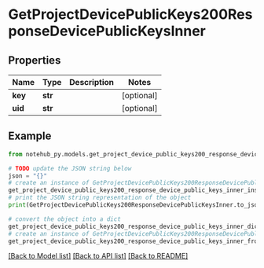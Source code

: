 # GetProjectDevicePublicKeys200ResponseDevicePublicKeysInner

## Properties

| Name    | Type    | Description | Notes      |
| ------- | ------- | ----------- | ---------- |
| **key** | **str** |             | [optional] |
| **uid** | **str** |             | [optional] |

## Example

```python
from notehub_py.models.get_project_device_public_keys200_response_device_public_keys_inner import GetProjectDevicePublicKeys200ResponseDevicePublicKeysInner

# TODO update the JSON string below
json = "{}"
# create an instance of GetProjectDevicePublicKeys200ResponseDevicePublicKeysInner from a JSON string
get_project_device_public_keys200_response_device_public_keys_inner_instance = GetProjectDevicePublicKeys200ResponseDevicePublicKeysInner.from_json(json)
# print the JSON string representation of the object
print(GetProjectDevicePublicKeys200ResponseDevicePublicKeysInner.to_json())

# convert the object into a dict
get_project_device_public_keys200_response_device_public_keys_inner_dict = get_project_device_public_keys200_response_device_public_keys_inner_instance.to_dict()
# create an instance of GetProjectDevicePublicKeys200ResponseDevicePublicKeysInner from a dict
get_project_device_public_keys200_response_device_public_keys_inner_from_dict = GetProjectDevicePublicKeys200ResponseDevicePublicKeysInner.from_dict(get_project_device_public_keys200_response_device_public_keys_inner_dict)
```

[[Back to Model list]](../README.md#documentation-for-models) [[Back to API list]](../README.md#documentation-for-api-endpoints) [[Back to README]](../README.md)

